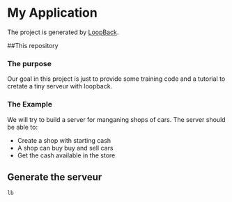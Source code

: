 # My Application

The project is generated by [LoopBack](http://loopback.io).

##This repository

### The purpose

Our goal in this project is just to provide some training code and a tutorial to cretate a tiny serveur with loopback.

### The Example

We will try to build a server for manganing shops of cars.
The server should be able to: 
* Create a shop with starting cash
* A shop can buy buy and sell cars
* Get the cash available in the store


## Generate the serveur

```bash
lb
```


